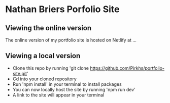 # Nathan Briers Porfolio Site

## Viewing the online version

The online version of my portfolio site is hosted on Netlify at ...

## Viewing a local version

- Clone this repo by running 'git clone https://github.com/Pirkhs/portfolio-site.git' <br>
- Cd into your cloned repository <br>
- Run 'npm install' in your terminal to install packages <br>
- You can now locally host the site by running 'npm run dev' <br>
- A link to the site will appear in your terminal <br>